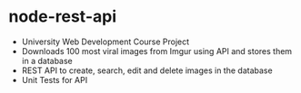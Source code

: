 # node-rest-api

* University Web Development Course Project
* Downloads 100 most viral images from Imgur using API and stores them in a database
* REST API to create, search, edit and delete images in the database
* Unit Tests for API
